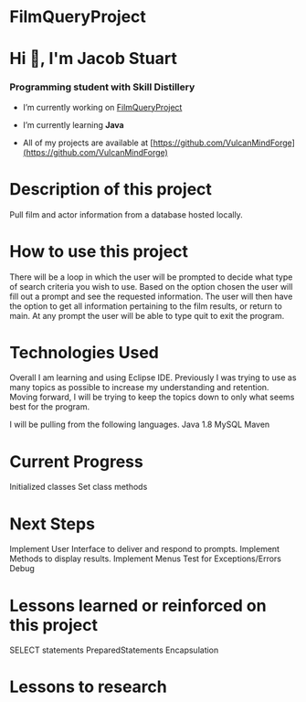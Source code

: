 # FilmQueryProject

# Hi 👋, I'm Jacob Stuart
### Programming student with Skill Distillery

- I’m currently working on [FilmQueryProject](https://github.com/VulcanMindForge/FilmQueryProject)

- I’m currently learning **Java**

- All of my projects are available at [https://github.com/VulcanMindForge](https://github.com/VulcanMindForge)

# Description of this project
Pull film and actor information from a database hosted locally.

# How to use this project
There will be a loop in which the user will be prompted to decide what type of search criteria you wish to use. Based on the option chosen the user will fill out a prompt and see the requested information. The user will then have the option to get all information pertaining to the film results, or return to main. At any prompt the user will be able to type quit to exit the program.

# Technologies Used
Overall I am learning and using Eclipse IDE. Previously I was trying to use as many topics as possible to increase my understanding and retention. Moving forward, I will be trying to keep the topics down to only what seems best for the program.

I will be pulling from the following languages.
Java 1.8
MySQL
Maven

# Current Progress
Initialized classes
Set class methods

# Next Steps
Implement User Interface to deliver and respond to prompts.
Implement Methods to display results.
Implement Menus
Test for Exceptions/Errors
Debug

# Lessons learned or reinforced on this project
SELECT statements
PreparedStatements
Encapsulation

# Lessons to research


